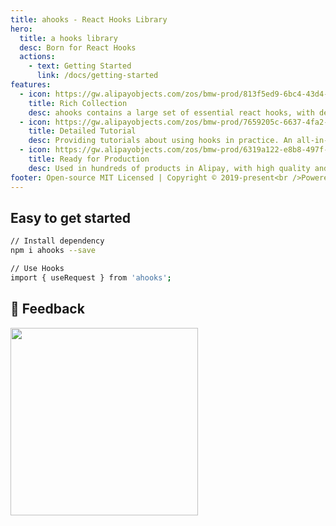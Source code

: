 ```yaml
---
title: ahooks - React Hooks Library
hero:
  title: a hooks library
  desc: Born for React Hooks
  actions:
    - text: Getting Started
      link: /docs/getting-started
features:
  - icon: https://gw.alipayobjects.com/zos/bmw-prod/813f5ed9-6bc4-43d4-9f74-ec81ecf35733/k7htg6n4_w144_h144.png
    title: Rich Collection
    desc: ahooks contains a large set of essential react hooks, with demos and examples for each one of them.
  - icon: https://gw.alipayobjects.com/zos/bmw-prod/7659205c-6637-4fa2-8529-d32e5818304b/k7htflfb_w144_h144.png
    title: Detailed Tutorial
    desc: Providing tutorials about using hooks in practice. An all-in-one place to learn for pro coders and newcomers.
  - icon: https://gw.alipayobjects.com/zos/bmw-prod/6319a122-e8b8-497f-9b45-37cfbe77edaa/k7htfx7t_w144_h144.png
    title: Ready for Production
    desc: Used in hundreds of products in Alipay, with high quality and robustness.
footer: Open-source MIT Licensed | Copyright © 2019-present<br />Powered by [dumi](https://d.umijs.org)
---
```


## Easy to get started

```bash
// Install dependency
npm i ahooks --save

// Use Hooks
import { useRequest } from 'ahooks';
```

## 👥 Feedback

<img src="https://raw.githubusercontent.com/ice-lab/ahooks/master/dingtalk.jpg" width="300" />
